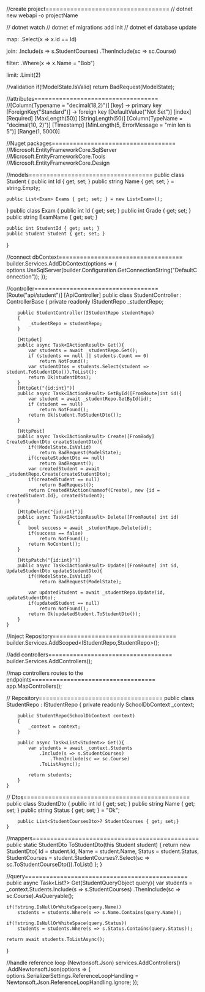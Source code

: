 //create project===================================
// dotnet new webapi -o projectName

// dotnet watch
// dotnet ef migrations add init
// dotnet ef database update

map:
.Select(x => x.id == Id)

join:
.Include(s => s.StudentCourses)
    .ThenInclude(sc => sc.Course)

filter:
.Where(x => x.Name = "Bob")

limit:
.Limit(2)

//validation
if(!ModelState.IsValid)
    return BadRequest(ModelState);

//attributes===================================
//[Column(Typename = "decimal(18,2)")]
[key] -> primary key
[ForeignKey("Standard")] -> foreign key
[DefaultValue("Not Set")]
[index]
[Required]
[MaxLength(50)]
[StringLength(50)]
[Column(TypeName = "decimal(10, 2)")]
[Timestamp]
[MinLength(5, ErrorMessage = "min len is 5")]
[Range(1, 5000)]

//Nuget packages===================================
//Microsoft.EntityFrameworkCore.SqlServer
//Microsoft.EntityFrameworkCore.Tools
//Microsoft.EntityFrameworkCore.Design

//models===================================
public class Student
{
    public int Id { get; set; }
    public string Name { get; set; } = string.Empty;

    public List<Exam> Exams { get; set; } = new List<Exam>();
}
public class Exam {
    public int Id { get; set; }
    public int Grade { get; set; }
    public string ExamName { get; set; }
    
    public int StudentId { get; set; }
    public Student Student { get; set; }
}

//connect dbContext===================================
builder.Services.AddDbContext<SchoolDbContext>(options => {
    options.UseSqlServer(builder.Configuration.GetConnectionString("DefaultConnection"));
});

//controller===================================
    [Route("api/student")]
    [ApiController]
    public class StudentController : ControllerBase
    {
        private readonly IStudentRepo _studentRepo;
    
        public StudentController(IStudentRepo studentRepo)
        {
            _studentRepo = studentRepo;
        }

        [HttpGet]
        public async Task<IActionResult> Get(){
            var students = await _studentRepo.Get();
            if (students == null || students.Count == 0)
                return NotFound();
            var studentDtos = students.Select(student => student.ToStudentDto()).ToList();
            return Ok(studentDtos);
        }
        [HttpGet("{id:int}")]
        public async Task<IActionResult> GetById([FromRoute]int id){
            var student = await _studentRepo.GetById(id);
            if (student == null)
                return NotFound();
            return Ok(student.ToStudentDto());
        }

        [HttpPost]
        public async Task<IActionResult> Create([FromBody] CreateStudentDto createStudentDto){
            if(!ModelState.IsValid)
                return BadRequest(ModelState);
            if(createStudentDto == null)
                return BadRequest();
            var createdStudent = await _studentRepo.Create(createStudentDto);
            if(createdStudent == null)
                return BadRequest();
            return CreatedAtAction(nameof(Create), new {id = createdStudent.Id}, createdStudent);
        } 

        [HttpDelete("{id:int}")]
        public async Task<IActionResult> Delete([FromRoute] int id)
        {
            bool success = await _studentRepo.Delete(id);
            if(success == false)
                return NotFound();
            return NoContent();
        }

        [HttpPatch("{id:int}")]
        public async Task<IActionResult> Update([FromRoute] int id, UpdateStudentDto updateStudentDto){
            if(!ModelState.IsValid)
                return BadRequest(ModelState);

            var updatedStudent = await _studentRepo.Update(id, updateStudentDto);
            if(updatedStudent == null)
                return NotFound();
            return Ok(updatedStudent.ToStudentDto());
        }
    }

//inject Repository===================================
builder.Services.AddScoped<IStudentRepo,StudentRepo>();


//add controllers===================================
builder.Services.AddControllers();

//map controllers routes to the endpoints===================================
app.MapControllers();

// Repository===================================
    public class StudentRepo : IStudentRepo
    {
        private readonly SchoolDbContext _context;

        public StudentRepo(SchoolDbContext context)
        {
            _context = context;
        }

        public async Task<List<Student>> Get(){
            var students = await _context.Students
                .Include(s => s.StudentCourses)
                    .ThenInclude(sc => sc.Course)
                .ToListAsync();

            return students;
        }
    }


// Dtos===============================================
    public class StudentDto
    {
        public int Id { get; set; }
        public string Name { get; set; }
        public string Status { get; set; } = "Ok";
        
        public List<StudentCoursesDto>? StudentCourses { get; set;}
    }

//mappers===============================================
public static StudentDto ToStudentDto(this Student student)
{
    return new StudentDto{
        Id = student.Id,
        Name = student.Name, 
        Status = student.Status,
        StudentCourses = student.StudentCourses?.Select(sc => sc.ToStudentCourseDto()).ToList()
    };
}



//query==============================================
public async Task<List<Student>?> Get(StudentQueryObject query){
    var students = _context.Students.Include(s => s.StudentCourses)
            .ThenInclude(sc => sc.Course).AsQueryable();
        
    if(!string.IsNullOrWhiteSpace(query.Name))
        students = students.Where(s => s.Name.Contains(query.Name));

    if(!string.IsNullOrWhiteSpace(query.Status))
        students = students.Where(s => s.Status.Contains(query.Status));

    return await students.ToListAsync();
}


//handle reference loop (Newtonsoft.Json)
services.AddControllers()
    .AddNewtonsoftJson(options =>
    {
        options.SerializerSettings.ReferenceLoopHandling = Newtonsoft.Json.ReferenceLoopHandling.Ignore;
    });